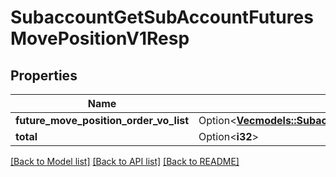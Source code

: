 # SubaccountGetSubAccountFuturesMovePositionV1Resp

## Properties

Name | Type | Description | Notes
------------ | ------------- | ------------- | -------------
**future_move_position_order_vo_list** | Option<[**Vec<models::SubaccountGetSubAccountFuturesMovePositionV1RespFutureMovePositionOrderVoListInner>**](SubaccountGetSubAccountFuturesMovePositionV1Resp_futureMovePositionOrderVoList_inner.md)> |  | [optional]
**total** | Option<**i32**> |  | [optional]

[[Back to Model list]](../README.md#documentation-for-models) [[Back to API list]](../README.md#documentation-for-api-endpoints) [[Back to README]](../README.md)


